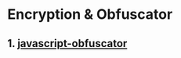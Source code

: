 Encryption & Obfuscator
=======================

## 1. [javascript-obfuscator](https://github.com/javascript-obfuscator/javascript-obfuscator)
